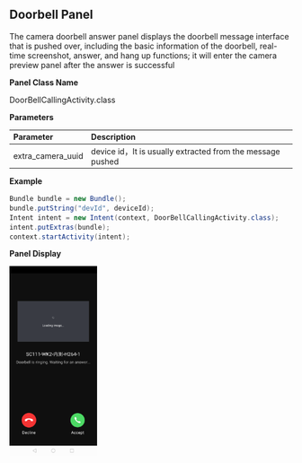 ## Doorbell Panel

The camera doorbell answer panel displays the doorbell message interface that is pushed over, including the basic information of the doorbell, real-time screenshot, answer, and hang up functions; it will enter the camera preview panel after the answer is successful

**Panel Class Name**

DoorBellCallingActivity.class

 **Parameters**

| Parameter         | Description                                                |
| :---------------- | :--------------------------------------------------------- |
| extra_camera_uuid | device id，It is usually extracted from the message pushed |

**Example**

```java
Bundle bundle = new Bundle();
bundle.putString("devId", deviceId);
Intent intent = new Intent(context, DoorBellCallingActivity.class);
intent.putExtras(bundle);
context.startActivity(intent);
```

**Panel Display**

<img src="./images/device-2020-03-12-190923.png" alt="面板示意图" style="zoom:33%;" />